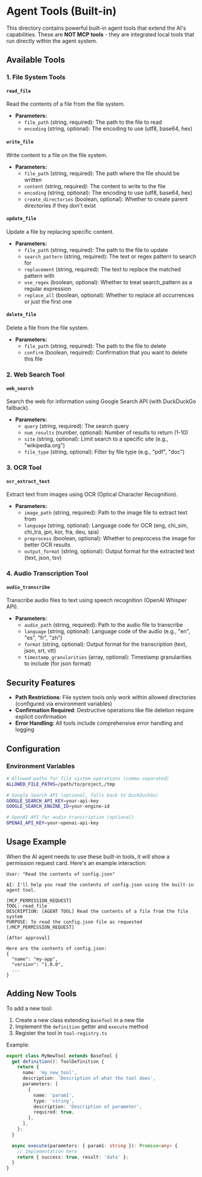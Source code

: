 # Agent Tools (Built-in)

This directory contains powerful built-in agent tools that extend the AI's capabilities. These are **NOT MCP tools** - they are integrated local tools that run directly within the agent system.

## Available Tools

### 1. File System Tools

#### `read_file`
Read the contents of a file from the file system.
- **Parameters:**
  - `file_path` (string, required): The path to the file to read
  - `encoding` (string, optional): The encoding to use (utf8, base64, hex)

#### `write_file`
Write content to a file on the file system.
- **Parameters:**
  - `file_path` (string, required): The path where the file should be written
  - `content` (string, required): The content to write to the file
  - `encoding` (string, optional): The encoding to use (utf8, base64, hex)
  - `create_directories` (boolean, optional): Whether to create parent directories if they don't exist

#### `update_file`
Update a file by replacing specific content.
- **Parameters:**
  - `file_path` (string, required): The path to the file to update
  - `search_pattern` (string, required): The text or regex pattern to search for
  - `replacement` (string, required): The text to replace the matched pattern with
  - `use_regex` (boolean, optional): Whether to treat search_pattern as a regular expression
  - `replace_all` (boolean, optional): Whether to replace all occurrences or just the first one

#### `delete_file`
Delete a file from the file system.
- **Parameters:**
  - `file_path` (string, required): The path to the file to delete
  - `confirm` (boolean, required): Confirmation that you want to delete this file

### 2. Web Search Tool

#### `web_search`
Search the web for information using Google Search API (with DuckDuckGo fallback).
- **Parameters:**
  - `query` (string, required): The search query
  - `num_results` (number, optional): Number of results to return (1-10)
  - `site` (string, optional): Limit search to a specific site (e.g., "wikipedia.org")
  - `file_type` (string, optional): Filter by file type (e.g., "pdf", "doc")

### 3. OCR Tool

#### `ocr_extract_text`
Extract text from images using OCR (Optical Character Recognition).
- **Parameters:**
  - `image_path` (string, required): Path to the image file to extract text from
  - `language` (string, optional): Language code for OCR (eng, chi_sim, chi_tra, jpn, kor, fra, deu, spa)
  - `preprocess` (boolean, optional): Whether to preprocess the image for better OCR results
  - `output_format` (string, optional): Output format for the extracted text (text, json, tsv)

### 4. Audio Transcription Tool

#### `audio_transcribe`
Transcribe audio files to text using speech recognition (OpenAI Whisper API).
- **Parameters:**
  - `audio_path` (string, required): Path to the audio file to transcribe
  - `language` (string, optional): Language code of the audio (e.g., "en", "es", "fr", "zh")
  - `format` (string, optional): Output format for the transcription (text, json, srt, vtt)
  - `timestamp_granularities` (array, optional): Timestamp granularities to include (for json format)

## Security Features

- **Path Restrictions**: File system tools only work within allowed directories (configured via environment variables)
- **Confirmation Required**: Destructive operations like file deletion require explicit confirmation
- **Error Handling**: All tools include comprehensive error handling and logging

## Configuration

### Environment Variables

```bash
# Allowed paths for file system operations (comma-separated)
ALLOWED_FILE_PATHS=/path/to/project,/tmp

# Google Search API (optional, falls back to DuckDuckGo)
GOOGLE_SEARCH_API_KEY=your-api-key
GOOGLE_SEARCH_ENGINE_ID=your-engine-id

# OpenAI API for audio transcription (optional)
OPENAI_API_KEY=your-openai-api-key
```

## Usage Example

When the AI agent needs to use these built-in tools, it will show a permission request card. Here's an example interaction:

```
User: "Read the contents of config.json"

AI: I'll help you read the contents of config.json using the built-in agent tool.

[MCP_PERMISSION_REQUEST]
TOOL: read_file
DESCRIPTION: [AGENT TOOL] Read the contents of a file from the file system
PURPOSE: To read the config.json file as requested
[/MCP_PERMISSION_REQUEST]

[After approval]

Here are the contents of config.json:
{
  "name": "my-app",
  "version": "1.0.0",
  ...
}
```

## Adding New Tools

To add a new tool:

1. Create a new class extending `BaseTool` in a new file
2. Implement the `definition` getter and `execute` method
3. Register the tool in `tool-registry.ts`

Example:
```typescript
export class MyNewTool extends BaseTool {
  get definition(): ToolDefinition {
    return {
      name: 'my_new_tool',
      description: 'Description of what the tool does',
      parameters: [
        {
          name: 'param1',
          type: 'string',
          description: 'Description of parameter',
          required: true,
        },
      ],
    };
  }

  async execute(parameters: { param1: string }): Promise<any> {
    // Implementation here
    return { success: true, result: 'data' };
  }
}
```